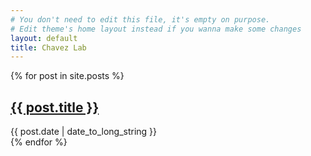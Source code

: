```yaml
---
# You don't need to edit this file, it's empty on purpose.
# Edit theme's home layout instead if you wanna make some changes
layout: default
title: Chavez Lab
---
```


{% for post in site.posts %}
  <article>
    <h2>
      <a href="{{ post.url }}">
        {{ post.title }}
      </a>
    </h2>
    <time datetime="{{ post.date | date: "%Y-%m-%d" }}">{{ post.date | date_to_long_string }}</time>
  </article>
{% endfor %}
